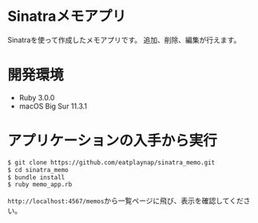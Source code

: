 # Sinatraメモアプリ
Sinatraを使って作成したメモアプリです。
追加、削除、編集が行えます。

# 開発環境
- Ruby 3.0.0
- macOS Big Sur 11.3.1

# アプリケーションの入手から実行

```bash
$ git clone https://github.com/eatplaynap/sinatra_memo.git
$ cd sinatra_memo
$ bundle install
$ ruby memo_app.rb
```

``http://localhost:4567/memos``から一覧ページに飛び、表示を確認してください。
